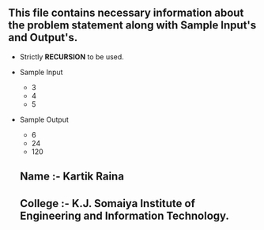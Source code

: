 ## This file contains necessary information about the problem statement along with Sample Input's and Output's.

* Strictly **RECURSION** to be used.

* Sample Input   
  * 3
  * 4
  * 5

* Sample Output    
  * 6
  * 24
  * 120

  ## Name :- Kartik Raina 
  ## College :- K.J. Somaiya Institute of Engineering and Information Technology.